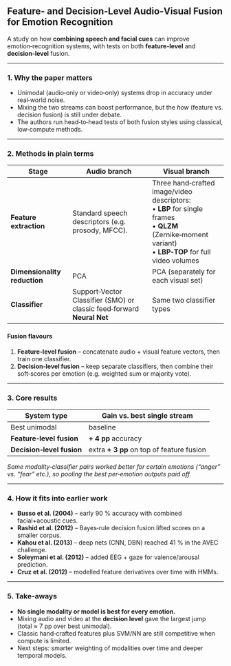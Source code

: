 ## Feature‑ and Decision‑Level Audio‑Visual Fusion for Emotion Recognition  

A study on how **combining speech and facial cues** can improve emotion‑recognition systems, with tests on both **feature‑level** and **decision‑level** fusion.

---

### 1.  Why the paper matters  

* Unimodal (audio‑only or video‑only) systems drop in accuracy under real‑world noise.  
* Mixing the two streams can boost performance, but the *how* (feature vs. decision fusion) is still under debate.  
* The authors run head‑to‑head tests of both fusion styles using classical, low‑compute methods.

---

### 2.  Methods in plain terms  

| Stage | Audio branch | Visual branch |
|-------|--------------|---------------|
|**Feature extraction**|Standard speech descriptors (e.g. prosody, MFCC).|Three hand‑crafted image/video descriptors:<br>• **LBP** for single frames<br>• **QLZM** (Zernike‑moment variant)<br>• **LBP‑TOP** for full video volumes|
|**Dimensionality reduction**|PCA|PCA (separately for each visual set)|
|**Classifier**|Support‑Vector Classifier (SMO) or classic feed‑forward **Neural Net**|Same two classifier types|

#### Fusion flavours  

1. **Feature‑level fusion** – concatenate audio + visual feature vectors, then train one classifier.  
2. **Decision‑level fusion** – keep separate classifiers, then combine their soft‑scores per emotion (e.g. weighted sum or majority vote).

---

### 3.  Core results  

| System type | Gain vs. best single stream |
|-------------|----------------------------|
|Best unimodal|baseline|
|**Feature‑level fusion**|**+ 4 pp** accuracy|
|**Decision‑level fusion**|extra **+ 3 pp** on top of feature fusion|

*Some modality‑classifier pairs worked better for certain emotions (“anger” vs. “fear” etc.), so pooling the *best* per‑emotion outputs paid off.*

---

### 4.  How it fits into earlier work  

* **Busso et al. (2004)** – early 90 % accuracy with combined facial+acoustic cues.  
* **Rashid et al. (2012)** – Bayes‑rule decision fusion lifted scores on a smaller corpus.  
* **Kahou et al. (2013)** – deep nets (CNN, DBN) reached 41 % in the AVEC challenge.  
* **Soleymani et al. (2012)** – added EEG + gaze for valence/arousal prediction.  
* **Cruz et al. (2012)** – modelled feature derivatives over time with HMMs.

---

### 5.  Take‑aways  

* **No single modality or model is best for every emotion.**  
* Mixing audio and video at the **decision level** gave the largest jump (total ≈ 7 pp over best unimodal).  
* Classic hand‑crafted features plus SVM/NN are still competitive when compute is limited.  
* Next steps: smarter weighting of modalities over time and deeper temporal models.

